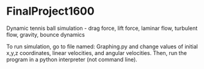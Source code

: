 # FinalProject1600
Dynamic tennis ball simulation - drag force, lift force, laminar flow, turbulent flow, gravity, bounce dynamics


To run simulation, go to file named: Graphing.py and change values of initial x,y,z coordinates, linear velocities, 
and angular velocities. Then, run the program in a python interpreter (not command line). 
